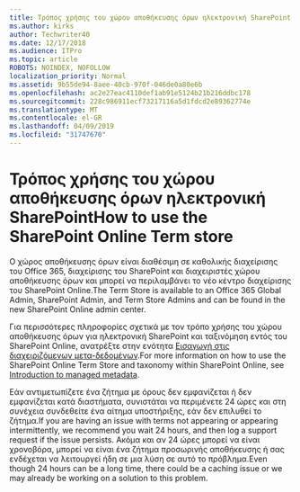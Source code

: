 ```yaml
---
title: Τρόπος χρήσης του χώρου αποθήκευσης όρων ηλεκτρονική SharePoint
ms.author: kirks
author: Techwriter40
ms.date: 12/17/2018
ms.audience: ITPro
ms.topic: article
ROBOTS: NOINDEX, NOFOLLOW
localization_priority: Normal
ms.assetid: 9b55de94-8aee-40cb-970f-046de0a80e6b
ms.openlocfilehash: ac2e27eac4110def1ab91e5124b21b216ddbc178
ms.sourcegitcommit: 228c986911ecf73217116a5d1fdcd2e89362774e
ms.translationtype: MT
ms.contentlocale: el-GR
ms.lasthandoff: 04/09/2019
ms.locfileid: "31747670"
---
```

# <a name="how-to-use-the-sharepoint-online-term-store"></a><span data-ttu-id="7c467-102">Τρόπος χρήσης του χώρου αποθήκευσης όρων ηλεκτρονική SharePoint</span><span class="sxs-lookup"><span data-stu-id="7c467-102">How to use the SharePoint Online Term store</span></span>

<span data-ttu-id="7c467-103">Ο χώρος αποθήκευσης όρων είναι διαθέσιμη σε καθολικής διαχείρισης του Office 365, διαχείρισης του SharePoint και διαχειριστές χώρου αποθήκευσης όρων και μπορεί να περιλαμβάνει το νέο κέντρο διαχείρισης του SharePoint Online.</span><span class="sxs-lookup"><span data-stu-id="7c467-103">The Term Store is available to an Office 365 Global Admin, SharePoint Admin, and Term Store Admins and can be found in the new SharePoint Online admin center.</span></span> 
  
<span data-ttu-id="7c467-104">Για περισσότερες πληροφορίες σχετικά με τον τρόπο χρήσης του χώρου αποθήκευσης όρων για ηλεκτρονική SharePoint και ταξινόμηση εντός του SharePoint Online, ανατρέξτε στην ενότητα [Εισαγωγή στις διαχειριζόμενων μετα-δεδομένων](https://go.microsoft.com/fwlink/?linkid=2044674&amp;clcid=0x409).</span><span class="sxs-lookup"><span data-stu-id="7c467-104">For more information on how to use the SharePoint Online Term Store and taxonomy within SharePoint Online, see [Introduction to managed metadata](https://go.microsoft.com/fwlink/?linkid=2044674&amp;clcid=0x409).</span></span>
  
<span data-ttu-id="7c467-105">Εάν αντιμετωπίζετε ένα ζήτημα με όρους δεν εμφανίζεται ή δεν εμφανίζεται κατά διαστήματα, συνιστάται να περιμένετε 24 ώρες και στη συνέχεια συνδεθείτε ένα αίτημα υποστήριξης, εάν δεν επιλυθεί το ζήτημα.</span><span class="sxs-lookup"><span data-stu-id="7c467-105">If you are having an issue with terms not appearing or appearing intermittently, we recommend you wait 24 hours, and then log a support request if the issue persists.</span></span> <span data-ttu-id="7c467-106">Ακόμα και αν 24 ώρες μπορεί να είναι χρονοβόρα, μπορεί να είναι ένα ζήτημα προσωρινής αποθήκευσης ή σας ενδέχεται να λειτουργεί ήδη σε μια λύση σε αυτό το πρόβλημα.</span><span class="sxs-lookup"><span data-stu-id="7c467-106">Even though 24 hours can be a long time, there could be a caching issue or we may already be working on a solution to this problem.</span></span>
  

